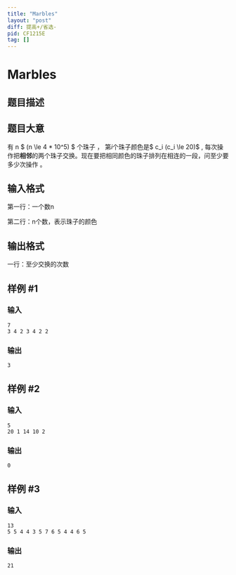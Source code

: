 ```yaml
---
title: "Marbles"
layout: "post"
diff: 提高+/省选-
pid: CF1215E
tag: []
---
```


# Marbles

## 题目描述

## 题目大意

有 n $ (n \le 4 * 10^5) $ 个珠子 ， 第$i$个珠子颜色是$ c_i (c_i \le 20)$ , 每次操作把**相邻**的两个珠子交换。现在要把相同颜色的珠子排列在相连的一段，问至少要多少次操作 。

## 输入格式

第一行：一个数n

第二行：n个数，表示珠子的颜色

## 输出格式

一行：至少交换的次数

## 样例 #1

### 输入

```
7
3 4 2 3 4 2 2

```

### 输出

```
3

```

## 样例 #2

### 输入

```
5
20 1 14 10 2

```

### 输出

```
0

```

## 样例 #3

### 输入

```
13
5 5 4 4 3 5 7 6 5 4 4 6 5

```

### 输出

```
21

```

